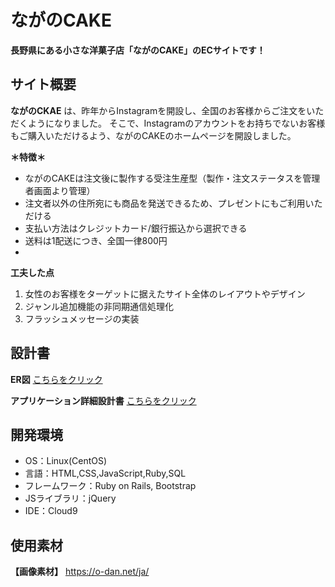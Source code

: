 # ながのCAKE
**長野県にある小さな洋菓子店「ながのCAKE」のECサイトです！**

## サイト概要
**ながのCKAE** は、昨年からInstagramを開設し、全国のお客様からご注文をいただくようになりました。
そこで、Instagramのアカウントをお持ちでないお客様もご購入いただけるよう、ながのCAKEのホームページを開設しました。

**＊特徴＊**
- ながのCAKEは注文後に製作する受注生産型（製作・注文ステータスを管理者画面より管理）
- 注文者以外の住所宛にも商品を発送できるため、プレゼントにもご利用いただける
- 支払い方法はクレジットカード/銀行振込から選択できる
- 送料は1配送につき、全国一律800円
-

**工夫した点**
1. 女性のお客様をターゲットに据えたサイト全体のレイアウトやデザイン
2. ジャンル追加機能の非同期通信処理化
3. フラッシュメッセージの実装

## 設計書
**ER図**
[こちらをクリック](https://drive.google.com/file/d/1rOa_bojrvhx6o9Xzu933MFrD22SLXshj/view?usp=sharing)

**アプリケーション詳細設計書**
[こちらをクリック](https://docs.google.com/spreadsheets/d/1RcX0w-_Vtj-iuzzpjAa_DUKW6IIsaS84/edit#gid=693733989)

## 開発環境
- OS：Linux(CentOS)
- 言語：HTML,CSS,JavaScript,Ruby,SQL
- フレームワーク：Ruby on Rails, Bootstrap
- JSライブラリ：jQuery
- IDE：Cloud9

## 使用素材
**【画像素材】**
<https://o-dan.net/ja/>

